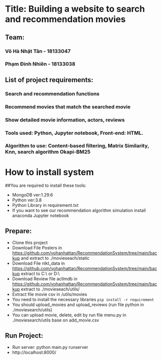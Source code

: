 # Title: Building a website to search and recommendation movies
## Team:
### Võ Hà Nhật Tân - 18133047
### Phạm Đình Nhiên - 18133038
## List of project requirements:
### Search and recommendation functions
### Recommend movies that match the searched movie
### Show detailed movie information, actors, reviews
### Tools used: Python, Jupyter notebook, Front-end: HTML.
### Algorithm to use: Content-based filtering, Matrix Similarity, Knn, search algorithm Okapi-BM25

# How to install system
##You are required to install these tools:
- MongoDB ver:1.29.6
- Python ver:3.8
- Python Library in requirement.txt
- If you want to see our recommendation algorithm simulation install anaconda Jupyter notebook
## Prepare:
- Clone this project
- Download File Posters in https://github.com/vohanhattan/RecommendationSystem/tree/main/backup and extract to ./movieseach/static
- Download File nlkt_data in https://github.com/vohanhattan/RecommendationSystem/tree/main/backup extract to C:\ or D:\
- Download Review file aclImdb in https://github.com/vohanhattan/RecommendationSystem/tree/main/backup extract to ./movieseach/utils/
- Extract file movie csv in /utils/movies
- You need to install the necessary libraries `pip install -r requirement`
- You should upload_movies and upload_reviews (run file python in ./moviesearch/utils)
- You can upload movie, delete, edit by run file menu.py in ./moviesearch/utils base on add_movie.csv

## Run Project:
- Run server: python main.py runserver
- http://localhost:8000/


